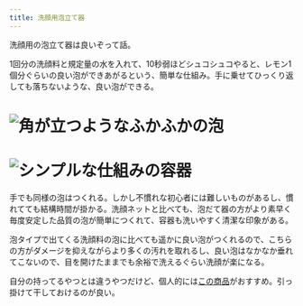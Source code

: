 ```yaml
---
title: 洗顔用泡立て器
---
```

洗顔用の泡立て器は良いぞって話。

1回分の洗顔料と規定量の水を入れて、10秒弱ほどシュコシュコやると、レモン1個分ぐらいの良い泡ができあがるという、簡単な仕組み。手に乗せてひっくり返しても落ちないような、良い泡ができる。

![](https://lh3.googleusercontent.com/UsR5SupMZM9HtjUFodFfBz0BHdd_tGT9b8YAZLa80qxA-PVCiHSh2WmpbvODQm8BkfJBVFRjGB0VEEL_A2eeeAWKZlX1C0rLf2aJmvLRM6c_uGbMZBRNow0lVzjOmZQFPvFKp9j1vJiub96e3QrNwsmmKhzNQ2AFE2_crWwoGnKhYskO_ebj5TcSQSg9 "角が立つようなふかふかの泡")
===================================================================================================================================================================================================================================================

![](https://lh3.googleusercontent.com/aatc4dYV67kXovtLAXCMMV0zGGchkxFZEA7o3F3MxHafZYIt6lZm2kVrt6UOjnfQ4n1Lrn-ENRmwWV1unB1m3eRvDehQlL4N7Br6MbkPAOgJFjYY-uwHP7_dJ398RlSyeekg8v5lWWIgGyxbV0q4HxjaZaQZmp6QAB-CWXDzKuuyLz4_ATuoD3IP26D9 "シンプルな仕組みの容器")
=================================================================================================================================================================================================================================================

手でも同様の泡はつくれる。しかし不慣れな初心者には難しいものがあるし、慣れてても結構時間が掛かる。洗顔ネットと比べても、泡だて器の方がより素早く毎度安定した品質の泡が簡単につくれて、容器も洗いやすく清潔な印象がある。

泡タイプで出てくる洗顔料の泡に比べても遥かに良い泡がつくれるので、こちらの方がダメージを抑えながらより多くの汚れを取れるし、良い泡はなかなか垂れてこないので、目を開けたままでも余裕で洗えるぐらい洗顔が楽になる。

自分の持ってるやつとは違うやつだけど、個人的には[この商品](https://www.amazon.co.jp/dp/B09KMP9GDN)がおすすめ。引っ掛けて干しておけるのが良い。
